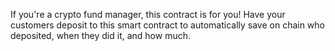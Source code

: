 If you're a crypto fund manager, this contract is for you!
Have your customers deposit to this smart contract to automatically save on chain who deposited, when they did it, and how much.

